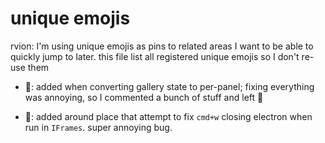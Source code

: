 
# unique emojis

rvion: I'm using unique emojis as pins to related areas I want to be able to quickly jump to later.
this file list all registered unique emojis so I don't re-use them

- 🛝: added when converting gallery state to per-panel; fixing everything was annoying, so I commented a bunch of stuff and left 🛝

- 🏑: added around place that attempt to fix `cmd+w` closing electron when run in `IFrames`. super annoying bug.